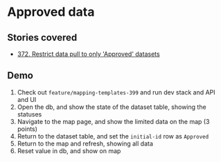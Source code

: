 # Approved data

## Stories covered
- [372. Restrict data pull to only 'Approved' datasets](https://github.com/icipe-official/vectoratlas-software-code/issues/372)

## Demo
1. Check out `feature/mapping-templates-399` and run dev stack and API and UI
1. Open the db, and show the state of the dataset table, showing the statuses
1. Navigate to the map page, and show the limited data on the map (3 points)
1. Return to the dataset table, and set the `initial-id` row as `Approved`
1. Return to the map and refresh, showing all data
1. Reset value in db, and show on map